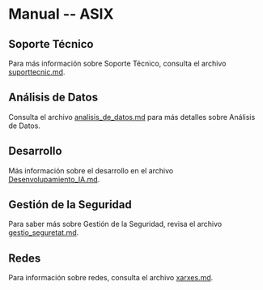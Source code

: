 # Manual -- ASIX

## Soporte Técnico
Para más información sobre Soporte Técnico, consulta el archivo [suporttecnic.md](suporttecnic.md).

## Análisis de Datos
Consulta el archivo [analisis_de_datos.md](analisis_de_datos.md) para más detalles sobre Análisis de Datos.

## Desarrollo
Más información sobre el desarrollo en el archivo [Desenvolupamiento_IA.md](Desenvolupamiento_IA.md).

## Gestión de la Seguridad
Para saber más sobre Gestión de la Seguridad, revisa el archivo [gestio_seguretat.md](gestio_seguretat.md).

## Redes
Para información sobre redes, consulta el archivo [xarxes.md](xarxes.md).

